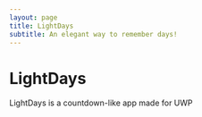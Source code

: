 ```yaml
---
layout: page
title: LightDays
subtitle: An elegant way to remember days! 
---
```

# LightDays
LightDays is a countdown-like app made for UWP